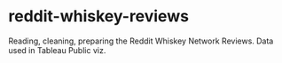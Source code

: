 # reddit-whiskey-reviews
Reading, cleaning, preparing the Reddit Whiskey Network Reviews. Data used in Tableau Public viz.
